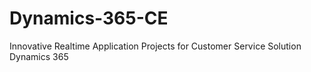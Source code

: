 # Dynamics-365-CE
Innovative Realtime Application Projects for Customer Service Solution Dynamics 365
